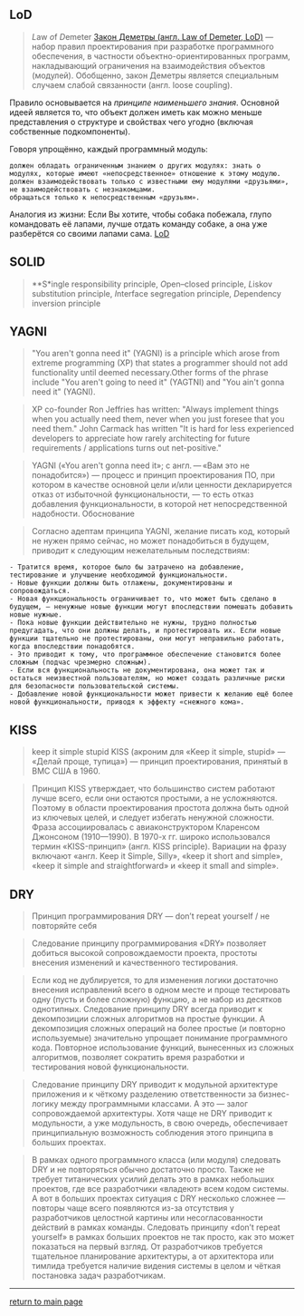 ## LoD
> *L*aw *o*f *D*emeter
[Закон Деметры (англ. Law of Demeter, LoD)](https://ru.wikipedia.org/wiki/%D0%97%D0%B0%D0%BA%D0%BE%D0%BD_%D0%94%D0%B5%D0%BC%D0%B5%D1%82%D1%80%D1%8B) — набор правил проектирования при разработке программного обеспечения, в частности объектно-ориентированных программ, накладывающий ограничения на взаимодействия объектов (модулей). Обобщенно, закон Деметры является специальным случаем слабой связанности (англ. loose coupling).

Правило основывается на *принципе наименьшего знания*. Основной идеей является то, что объект должен иметь как можно меньше представления о структуре и свойствах чего угодно (включая собственные подкомпоненты).

Говоря упрощённо, каждый программный модуль:

    должен обладать ограниченным знанием о других модулях: знать о модулях, которые имеют «непосредственное» отношение к этому модулю.
    должен взаимодействовать только с известными ему модулями «друзьями», не взаимодействовать с незнакомцами.
    обращаться только к непосредственным «друзьям».

Аналогия из жизни: Если Вы хотите, чтобы собака побежала, глупо командовать её лапами, лучше отдать команду собаке, а она уже разберётся со своими лапами сама. 
[LoD](https://www.thinktocode.com/2017/12/04/law-of-demeter/)

## SOLID 
> **S*ingle responsibility principle, *O*pen–closed principle, *L*iskov substitution principle, *I*nterface segregation principle, *D*ependency inversion principle

## YAGNI 
>"You aren't gonna need it" (YAGNI) is a principle which arose from extreme programming (XP) that states a programmer should not add functionality until deemed necessary.Other forms of the phrase include "You aren't going to need it" (YAGTNI) and "You ain't gonna need it" (YAGNI).

>XP co-founder Ron Jeffries has written: "Always implement things when you actually need them, never when you just foresee that you need them." John Carmack has written "It is hard for less experienced developers to appreciate how rarely architecting for future requirements / applications turns out net-positive." 

>YAGNI («You aren't gonna need it»; с англ. — «Вам это не понадобится») — процесс и принцип проектирования ПО, при котором в качестве основной цели и/или ценности декларируется отказ от избыточной функциональности, — то есть отказ добавления функциональности, в которой нет непосредственной надобности.
Обоснование

>Согласно адептам принципа YAGNI, желание писать код, который не нужен прямо сейчас, но может понадобиться в будущем, приводит к следующим нежелательным последствиям:

    - Тратится время, которое было бы затрачено на добавление, тестирование и улучшение необходимой функциональности.
    - Новые функции должны быть отлажены, документированы и сопровождаться.
    - Новая функциональность ограничивает то, что может быть сделано в будущем, — ненужные новые функции могут впоследствии помешать добавить новые нужные.
    - Пока новые функции действительно не нужны, трудно полностью предугадать, что они должны делать, и протестировать их. Если новые функции тщательно не протестированы, они могут неправильно работать, когда впоследствии понадобятся.
    - Это приводит к тому, что программное обеспечение становится более сложным (подчас чрезмерно сложным).
    - Если вся функциональность не документирована, она может так и остаться неизвестной пользователям, но может создать различные риски для безопасности пользовательской системы.
    - Добавление новой функциональности может привести к желанию ещё более новой функциональности, приводя к эффекту «снежного кома».
## KISS 
> keep it  simple stupid
KISS (акроним для «Keep it simple, stupid» — «Делай проще, тупица») — принцип проектирования, принятый в ВМС США в 1960.

>Принцип KISS утверждает, что большинство систем работают лучше всего, если они остаются простыми, а не усложняются. Поэтому в области проектирования простота должна быть одной из ключевых целей, и следует избегать ненужной сложности. Фраза ассоциировалась с авиаконструктором Кларенсом Джонсоном (1910—1990). В 1970-х гг. широко использовался термин «KISS-принцип» (англ. KISS principle). Вариации на фразу включают «англ. Keep it Simple, Silly», «keep it short and simple», «keep it simple and straightforward» и «keep it small and simple». 
## DRY
>Принцип программирования DRY — don’t repeat yourself / не повторяйте себя

>Следование принципу программирования «DRY» позволяет добиться высокой сопровождаемости проекта, простоты внесения изменений и качественного тестирования.

>Если код не дублируется, то для изменения логики достаточно внесения исправлений всего в одном месте и проще тестировать одну (пусть и более сложную) функцию, а не набор из десятков однотипных. Следование принципу DRY всегда приводит к декомпозиции сложных алгоритмов на простые функции. А декомпозиция сложных операций на более простые (и повторно используемые) значительно упрощает понимание программного кода. Повторное использование функций, вынесенных из сложных алгоритмов, позволяет сократить время разработки и тестирования новой функциональности.

>Следование принципу DRY приводит к модульной архитектуре приложения и к чёткому разделению ответственности за бизнес-логику между программными классами. А это — залог сопровождаемой архитектуры. Хотя чаще не DRY приводит к модульности, а уже модульность, в свою очередь, обеспечивает принципиальную возможность соблюдения этого принципа в больших проектах.

>В рамках одного программного класса (или модуля) следовать DRY и не повторяться обычно достаточно просто. Также не требует титанических усилий делать это в рамках небольших проектов, где все разработчики «владеют» всем кодом системы. А вот в больших проектах ситуация с DRY несколько сложнее — повторы чаще всего появляются из-за отсутствия у разработчиков целостной картины или несогласованности действий в рамках команды. Следовать принципу «don’t repeat yourself» в рамках больших проектов не так просто, как это может показаться на первый взгляд. От разработчиков требуется тщательное планирование архитектуры, а от архитектора или тимлида требуется наличие видения системы в целом и чёткая постановка задач разработчикам.

---
[return to main page](../README.md)
